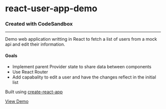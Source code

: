 # react-user-app-demo
### Created with CodeSandbox
___

Demo web application writting in React to fetch a list of users from a mock api and edit their information.

#### Goals
- Implement parent Provider state to share data between components
- Use React Router
- Add capabality to edit a user and have the changes reflect in the initial list

Built using [create-react-app](https://github.com/facebook/create-react-app)

[View Demo](https://codesandbox.io/s/kx41kykwy7)
